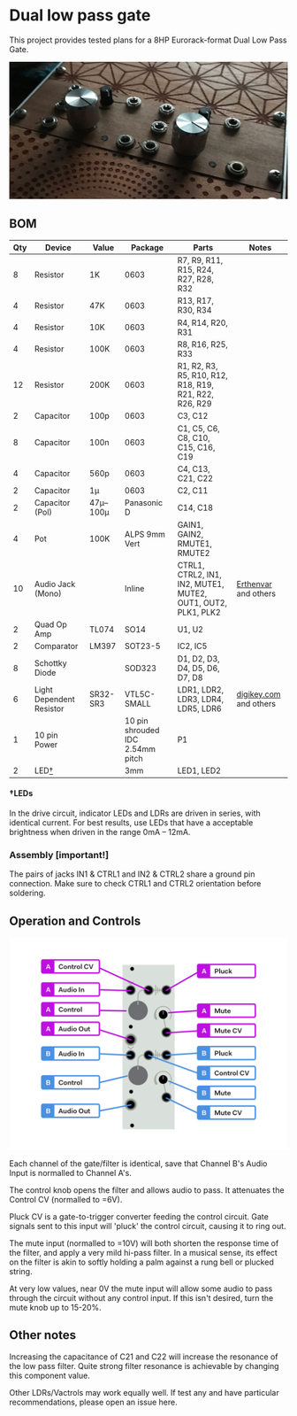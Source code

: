 # Dual low pass gate

This project provides tested plans for a 8HP Eurorack-format Dual Low Pass Gate.

![Assembled module](/media/glamour.jpg)

## BOM

| Qty | Device | Value | Package | Parts | Notes |
| --- | ------ | ----- | ------- | ----- | ----- |
| 8 | Resistor | 1K | 0603 | R7, R9, R11, R15, R24, R27, R28, R32 | |
| 4 | Resistor | 47K | 0603 | R13, R17, R30, R34 | |
| 4 | Resistor | 10K | 0603 | R4, R14, R20, R31 | |
| 4 | Resistor | 100K | 0603 | R8, R16, R25, R33 | |
| 12 | Resistor | 200K | 0603 | R1, R2, R3, R5, R10, R12, R18, R19, R21, R22, R26, R29 | |
| 2 | Capacitor | 100p | 0603 | C3, C12 | |
| 8 | Capacitor | 100n | 0603 | C1, C5, C6, C8, C10, C15, C16, C19 | |
| 4 | Capacitor | 560p | 0603 | C4, C13, C21, C22 | |
| 2 | Capacitor | 1µ | 0603 | C2, C11 | |
| 2 | Capacitor (Pol) | 47µ–100µ | Panasonic D | C14, C18 | |
| 4 | Pot | 100K | ALPS 9mm Vert | GAIN1, GAIN2, RMUTE1, RMUTE2 | |
| 10 | Audio Jack (Mono) |  | Inline | CTRL1, CTRL2, IN1, IN2, MUTE1, MUTE2, OUT1, OUT2, PLK1, PLK2 | [Erthenvar](https://erthenvar.myshopify.com/collections/accessories/products/3-5mm-inline-jacks) and others |
| 2 | Quad Op Amp | TL074 | SO14 | U1, U2 |  |
| 2 | Comparator | LM397 | SOT23-5 | IC2, IC5 |  |
| 8 | Schottky Diode |  | SOD323 | D1, D2, D3, D4, D5, D6, D7, D8 |  |
| 6 | Light Dependent Resistor | SR32-SR3 | VTL5C-SMALL | LDR1, LDR2, LDR3, LDR4, LDR5, LDR6 | [digikey.com](https://www.digikey.com/product-detail/en/advanced-photonix/NSL-32SR3/NSL-32SR3-ND/5039793) and others |
| 1 | 10 pin Power |  | 10 pin shrouded IDC 2.54mm pitch | P1 |  |
| 2 | LED[†](#leds) |  | 3mm | LED1, LED2 |  |

#### †LEDs
In the drive circuit, indicator LEDs and LDRs are driven in series, with identical current. For best results, use LEDs that have a acceptable brightness when driven in the range 0mA – 12mA.

### Assembly [important!]

The pairs of jacks IN1 & CTRL1 and IN2 & CTRL2 share a ground pin connection. Make sure to check CTRL1 and CTRL2 orientation before soldering.


## Operation and Controls

![Panel with labels](/media/lpg-panel.png)

Each channel of the gate/filter is identical, save that Channel B's Audio Input is normalled to Channel A's.

 The control knob opens the filter and allows audio to pass. It attenuates the Control CV (normalled to =6V).

Pluck CV is a gate-to-trigger converter feeding the control circuit. Gate signals sent to this input will 'pluck' the control circuit, causing it to ring out.

 The mute input (normalled to =10V) will both shorten the response time of the filter, and apply a very mild hi-pass filter. In a musical sense, its effect on the filter is akin to softly holding a palm against a rung bell or plucked string.

 At very low values, near 0V the mute input will allow some audio to pass through the circuit without any control input. If this isn't desired, turn the mute knob up to 15-20%.


## Other notes

Increasing the capacitance of C21 and C22 will increase the resonance of the low pass filter. Quite strong filter resonance is achievable by changing this component value.

Other LDRs/Vactrols may work equally well. If test any and have particular recommendations, please open an issue here.
